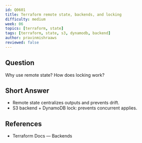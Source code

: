 ```yaml
---
id: Q0601
title: Terraform remote state, backends, and locking
difficulty: medium
week: 06
topics: [terraform, state]
tags: [terraform, state, s3, dynamodb, backend]
author: pravinmishraaws
reviewed: false
---
```


## Question
Why use remote state? How does locking work?

## Short Answer
- Remote state centralizes outputs and prevents drift.
- S3 backend + DynamoDB lock: prevents concurrent applies.

## References
- Terraform Docs — Backends
